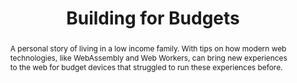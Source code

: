 ---
title: "Building for Budgets"
speaker: Aaron Turner
event: CascadiaJS 2019
tags: ["Web Assembly", "Web Workers", "Accessibility"]
slides: https://docs.google.com/presentation/d/1S4vzn3FUMF2kT6GLaipjsb4pxmdPP14P3MVtFDEpXo4/edit?usp=sharing
abstract: "A personal story of living in a low income family. With tips on how modern web technologies, like WebAssembly and Web Workers, can bring new experiences to the web for budget devices that struggled to run these experiences before."
ytID: CYVs9hllqZY
layout: talk
---